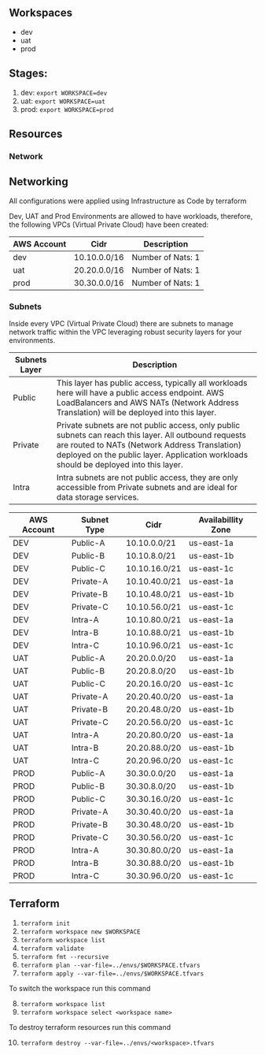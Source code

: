 ## Workspaces

- dev
- uat
- prod

## Stages:

1. dev: `export WORKSPACE=dev`
2. uat: `export WORKSPACE=uat`
3. prod: `export WORKSPACE=prod`

## Resources

### Network 

## Networking

All configurations were applied using Infrastructure as Code by terraform

Dev, UAT and Prod Environments are allowed to have workloads, therefore, the following VPCs (Virtual Private Cloud) have been created:

| AWS Account        | Cidr         | Description       |
| ------------------ | ------------ | ----------------- |
| dev                | 10.10.0.0/16 | Number of Nats: 1 |
| uat                | 20.20.0.0/16 | Number of Nats: 1 |
| prod               | 30.30.0.0/16 | Number of Nats: 1 |

### Subnets

Inside every VPC (Virtual Private Cloud) there are subnets to manage network traffic within the VPC leveraging robust security layers for your environments.

| Subnets Layer | Description                                      |
| ------------- | ------------------------------------------------ |
| Public        | This layer has public access, typically all workloads here will have a public access endpoint. AWS LoadBalancers and AWS NATs (Network Address Translation) will be deployed into this layer. |
| Private       | Private subnets are not public access, only public subnets can reach this layer. All outbound requests are routed to NATs (Network Address Translation) deployed on the public layer. Application workloads should be deployed into this layer. |
| Intra        | Intra subnets are not public access, they are only accessible from Private subnets and are ideal for data storage services. |

| AWS Account      | Subnet Type | Cidr            | Availabillity Zone |
| ---------------- | ----------- | --------------- | ------------------ |
| DEV              | Public-A    | 10.10.0.0/21    |  us-east-1a        |
| DEV              | Public-B    | 10.10.8.0/21    |  us-east-1b        |
| DEV              | Public-C    | 10.10.16.0/21   |  us-east-1c        |
| DEV              | Private-A   | 10.10.40.0/21   |  us-east-1a        |
| DEV              | Private-B   | 10.10.48.0/21   |  us-east-1b        |
| DEV              | Private-C   | 10.10.56.0/21   |  us-east-1c        |
| DEV              | Intra-A     | 10.10.80.0/21   |  us-east-1a        |
| DEV              | Intra-B     | 10.10.88.0/21   |  us-east-1b        |
| DEV              | Intra-C     | 10.10.96.0/21   |  us-east-1c        |
| UAT              | Public-A    | 20.20.0.0/20    |  us-east-1a        |
| UAT              | Public-B    | 20.20.8.0/20    |  us-east-1b        |
| UAT              | Public-C    | 20.20.16.0/20   |  us-east-1c        |
| UAT              | Private-A   | 20.20.40.0/20   |  us-east-1a        |
| UAT              | Private-B   | 20.20.48.0/20   |  us-east-1b        |
| UAT              | Private-C   | 20.20.56.0/20   |  us-east-1c        |
| UAT              | Intra-A     | 20.20.80.0/20   |  us-east-1a        |
| UAT              | Intra-B     | 20.20.88.0/20   |  us-east-1b        |
| UAT              | Intra-C     | 20.20.96.0/20   |  us-east-1c        |
| PROD             | Public-A    | 30.30.0.0/20    |  us-east-1a        |
| PROD             | Public-B    | 30.30.8.0/20    |  us-east-1b        |
| PROD             | Public-C    | 30.30.16.0/20   |  us-east-1c        |
| PROD             | Private-A   | 30.30.40.0/20   |  us-east-1a        |
| PROD             | Private-B   | 30.30.48.0/20   |  us-east-1b        |
| PROD             | Private-C   | 30.30.56.0/20   |  us-east-1c        |
| PROD             | Intra-A     | 30.30.80.0/20   |  us-east-1a        |
| PROD             | Intra-B     | 30.30.88.0/20   |  us-east-1b        |
| PROD             | Intra-C     | 30.30.96.0/20   |  us-east-1c        |

## Terraform
1. `terraform init`
2. `terraform workspace new $WORKSPACE`
3. `terraform workspace list`
4. `terraform validate`
5. `terraform fmt --recursive`
6. `terraform plan --var-file=../envs/$WORKSPACE.tfvars`
7. `terraform apply --var-file=../envs/$WORKSPACE.tfvars`

  To switch the workspace run this command

8. `terraform workspace list`
9. `terraform workspace select <workspace name>`

  To destroy terraform resources run this command

10. `terraform destroy --var-file=../envs/<workspace>.tfvars`